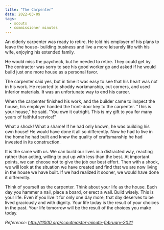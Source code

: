 ```yaml
---
title: "The Carpenter"
date: 2022-03-09
tags:
  - scouts
  - commissioner minutes
---
```


An elderly carpenter was ready to retire. He told his employer of his plans to leave the house-
building business and live a more leisurely life with his wife, enjoying his extended family.

He would miss the paycheck, but he needed to retire. They could get by. The contractor was sorry to see his good worker go and asked if he would build just one more house as a personal favor.

The carpenter said yes, but in time it was easy to see that his heart was not in his work. He resorted to shoddy workmanship, cut corners, and used inferior materials. It was an unfortunate way to end his career.

When the carpenter finished his work, and the builder came to inspect the house, his employer
handed the front-door key to the carpenter. "This is your house," he said. "You own it outright.
This is my gift to you for many years of faithful service!"

What a shock! What a shame! If he had only known, he was building his own house! He would
have done it all so differently. Now he had to live in the home he had built and knew the
quality of craftsmanship he had invested in its construction.

It is the same with us. We can build our lives in a distracted way, reacting rather than acting,
willing to put up with less than the best. At important points, we can choose not to give the job
our best effort. Then with a shock, we will look at the situation we have created and find that
we are now living in the house we have built. If we had realized it sooner, we would have done
it differently.

Think of yourself as the carpenter. Think about your life as the house. Each day you hammer a
nail, place a board, or erect a wall. Build wisely. This is your life. Even if you live it for only one
day more, that day deserves to be lived graciously and with dignity. Your life today is the result
of your choices in the past. Your life tomorrow will be the result of the choices you make today.

*Reference: http://t1000.org/scoutmaster-minute-february-2021*
